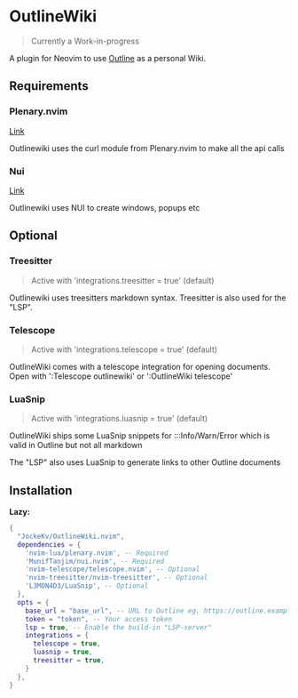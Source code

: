 # OutlineWiki

> Currently a Work-in-progress

A plugin for Neovim to use [Outline](https://getoutline.com) as a personal Wiki.

## Requirements

### Plenary.nvim

[Link](https://github.com/nvim-lua/plenary.nvim)

Outlinewiki uses the curl module from Plenary.nvim to make all the api calls

### Nui

[Link](https://github.com/MunifTanjim/nui.nvim)

Outlinewiki uses NUI to create windows, popups etc

## Optional

### Treesitter

> Active with 'integrations.treesitter = true' (default)

Outlinewiki uses treesitters markdown syntax.
Treesitter is also used for the "LSP".

### Telescope

> Active with 'integrations.telescope = true' (default)

OutlineWiki comes with a telescope integration for opening documents.
Open with ':Telescope outlinewiki' or ':OutlineWiki telescope'

### LuaSnip

> Active with 'integrations.luasnip = true' (default)

OutlineWiki ships some LuaSnip snippets for 
:::Info/Warn/Error which is valid in Outline but not all markdown

The "LSP" also uses LuaSnip to generate links to other Outline documents

## Installation

**Lazy:**
```lua
{
  "JockeKv/OutlineWiki.nvim",
  dependencies = {
    'nvim-lua/plenary.nvim', -- Required
    'MunifTanjim/nui.nvim', -- Required
    'nvim-telescope/telescope.nvim', -- Optional
    'nvim-treesitter/nvim-treesitter', -- Optional
    'L3MON4D3/LuaSnip', -- Optional
  },
  opts = {
    base_url = "base_url", -- URL to Outline eg. https://outline.example.com
    token = "token", -- Your access token
    lsp = true, -- Enable the build-in "LSP-server"
    integrations = {
      telescope = true,
      luasnip = true,
      treesitter = true,
    }
  },
}
```

